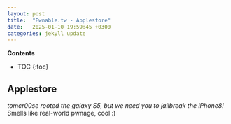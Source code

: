 ```yaml
---
layout: post
title:  "Pwnable.tw - Applestore"
date:   2025-01-10 19:59:45 +0300
categories: jekyll update
---
```


**Contents**
* TOC
{:toc}
## Applestore

*tomcr00se rooted the galaxy S5, but we need you to jailbreak the iPhone8!* \
Smells like real-world pwnage, cool :)


```bash

```
